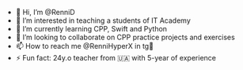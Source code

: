 - 👋 Hi, I’m @RenniD
- 👀 I’m interested in teaching a students of IT Academy
- 🌱 I’m currently learning CPP, Swift and Python
- 💞️ I’m looking to collaborate on CPP practice projects and exercises
- 📫 How to reach me @RenniHyperX in tg📲
- ⚡ Fun fact: 24y.o teacher from 🇺🇦 with 5-year of experience

<!---
RenniD/RenniD is a ✨ special ✨ repository because its `README.md` (this file) appears on your GitHub profile.
You can click the Preview link to take a look at your changes.
--->
